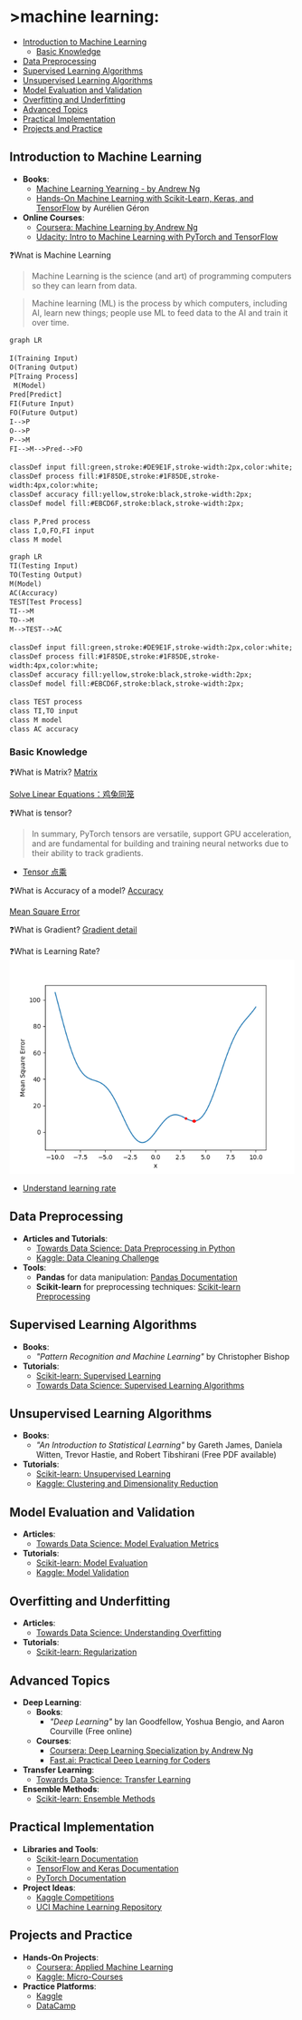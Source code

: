 <h1>>machine learning:</h1>

- [Introduction to Machine Learning](#introduction-to-machine-learning)
  - [Basic Knowledge](#basic-knowledge)
- [Data Preprocessing](#data-preprocessing)
- [Supervised Learning Algorithms](#supervised-learning-algorithms)
- [Unsupervised Learning Algorithms](#unsupervised-learning-algorithms)
- [Model Evaluation and Validation](#model-evaluation-and-validation)
- [Overfitting and Underfitting](#overfitting-and-underfitting)
- [Advanced Topics](#advanced-topics)
- [Practical Implementation](#practical-implementation)
- [Projects and Practice](#projects-and-practice)



## Introduction to Machine Learning
- **Books**:
  - [Machine Learning Yearning - by Andrew Ng](machine-learning-yearning.pdf)
  - [Hands-On Machine Learning with Scikit-Learn, Keras, and TensorFlow](Aurelien-Geron-Hands-On-Machine-Learning-with-Scikit-Learn-Keras-and-Tensorflow_-Concepts-Tools-and-Techniques-to-Build-Intelligent-Systems-OReilly-Media-2019.pdf) by Aurélien Géron
- **Online Courses**:
  - [Coursera: Machine Learning by Andrew Ng](https://www.coursera.org/learn/machine-learning)
  - [Udacity: Intro to Machine Learning with PyTorch and TensorFlow](https://www.udacity.com/course/intro-to-machine-learning-with-pytorch--ud188)

❓Wnat is Machine Learning
> Machine Learning is the science (and art) of programming computers so they can learn from data.

> Machine learning (ML) is the process by which computers, including AI, learn new things; people use ML to feed data to the AI and train it over time.

```mermaid
graph LR

I(Training Input)
O(Traning Output)
P[Traing Process]
 M(Model)
Pred[Predict]
FI(Future Input)
FO(Future Output)
I-->P
O-->P
P-->M
FI-->M-->Pred-->FO

classDef input fill:green,stroke:#DE9E1F,stroke-width:2px,color:white;
classDef process fill:#1F85DE,stroke:#1F85DE,stroke-width:4px,color:white;
classDef accuracy fill:yellow,stroke:black,stroke-width:2px;
classDef model fill:#EBCD6F,stroke:black,stroke-width:2px;

class P,Pred process
class I,O,FO,FI input
class M model
```

```mermaid
graph LR
TI(Testing Input)
TO(Testing Output)
M(Model)
AC(Accuracy)
TEST[Test Process]
TI-->M
TO-->M
M-->TEST-->AC

classDef input fill:green,stroke:#DE9E1F,stroke-width:2px,color:white;
classDef process fill:#1F85DE,stroke:#1F85DE,stroke-width:4px,color:white;
classDef accuracy fill:yellow,stroke:black,stroke-width:2px;
classDef model fill:#EBCD6F,stroke:black,stroke-width:2px;

class TEST process
class TI,TO input
class M model
class AC accuracy
```
### Basic Knowledge
❓What is Matrix?
[Matrix](matrix.md)

[Solve Linear Equations：鸡兔同笼](linearEquation.md)

❓What is tensor?
> In summary, PyTorch tensors are versatile, support GPU acceleration, and are fundamental for building and training neural networks due to their ability to track gradients.

* [Tensor 点乘](../src/dotProduct.py)

❓What is Accuracy of a model?
[Accuracy](accuracy.md)

[Mean Square Error](mse.md)

❓What is Gradient?
[Gradient detail](gradient.md)
[](../src/gradient.py)

❓What is Learning Rate?
![](images/learningRate.png)
* [Understand learning rate](../src/mse1.py)

## Data Preprocessing
- **Articles and Tutorials**:
  - [Towards Data Science: Data Preprocessing in Python](https://towardsdatascience.com/data-preprocessing-in-python-pipelines-part-1-fundamentals-5f09529a23a4)
  - [Kaggle: Data Cleaning Challenge](https://www.kaggle.com/learn/cleaning-data)
- **Tools**:
  - **Pandas** for data manipulation: [Pandas Documentation](https://pandas.pydata.org/docs/)
  - **Scikit-learn** for preprocessing techniques: [Scikit-learn Preprocessing](https://scikit-learn.org/stable/modules/preprocessing.html)

## Supervised Learning Algorithms
- **Books**:
  - *"Pattern Recognition and Machine Learning"* by Christopher Bishop
- **Tutorials**:
  - [Scikit-learn: Supervised Learning](https://scikit-learn.org/stable/supervised_learning.html)
  - [Towards Data Science: Supervised Learning Algorithms](https://towardsdatascience.com/understanding-supervised-learning-9a8bbc86d31e)

## Unsupervised Learning Algorithms
- **Books**:
  - *"An Introduction to Statistical Learning"* by Gareth James, Daniela Witten, Trevor Hastie, and Robert Tibshirani (Free PDF available)
- **Tutorials**:
  - [Scikit-learn: Unsupervised Learning](https://scikit-learn.org/stable/unsupervised_learning.html)
  - [Kaggle: Clustering and Dimensionality Reduction](https://www.kaggle.com/learn/unsupervised-learning)

## Model Evaluation and Validation
- **Articles**:
  - [Towards Data Science: Model Evaluation Metrics](https://towardsdatascience.com/metrics-to-evaluate-your-machine-learning-algorithm-f10ba6e38234)
- **Tutorials**:
  - [Scikit-learn: Model Evaluation](https://scikit-learn.org/stable/model_evaluation.html)
  - [Kaggle: Model Validation](https://www.kaggle.com/learn/model-validation)

## Overfitting and Underfitting
- **Articles**:
  - [Towards Data Science: Understanding Overfitting](https://towardsdatascience.com/understanding-overfitting-in-machine-learning-7465e4b4247e)
- **Tutorials**:
  - [Scikit-learn: Regularization](https://scikit-learn.org/stable/modules/linear_model.html#regularization)

## Advanced Topics
- **Deep Learning**:
  - **Books**:
    - *"Deep Learning"* by Ian Goodfellow, Yoshua Bengio, and Aaron Courville (Free online)
  - **Courses**:
    - [Coursera: Deep Learning Specialization by Andrew Ng](https://www.coursera.org/specializations/deep-learning)
    - [Fast.ai: Practical Deep Learning for Coders](https://course.fast.ai/)
- **Transfer Learning**:
  - [Towards Data Science: Transfer Learning](https://towardsdatascience.com/transfer-learning-using-pre-trained-models-f6f04fe4c6e7)
- **Ensemble Methods**:
  - [Scikit-learn: Ensemble Methods](https://scikit-learn.org/stable/modules/ensemble.html)

## Practical Implementation
- **Libraries and Tools**:
  - [Scikit-learn Documentation](https://scikit-learn.org/stable/user_guide.html)
  - [TensorFlow and Keras Documentation](https://www.tensorflow.org/guide/keras)
  - [PyTorch Documentation](https://pytorch.org/tutorials/)
- **Project Ideas**:
  - [Kaggle Competitions](https://www.kaggle.com/competitions)
  - [UCI Machine Learning Repository](http://archive.ics.uci.edu/ml/index.php)

## Projects and Practice
- **Hands-On Projects**:
  - [Coursera: Applied Machine Learning](https://www.coursera.org/specializations/applied-machine-learning)
  - [Kaggle: Micro-Courses](https://www.kaggle.com/learn/overview)
- **Practice Platforms**:
  - [Kaggle](https://www.kaggle.com/)
  - [DataCamp](https://www.datacamp.com/)

